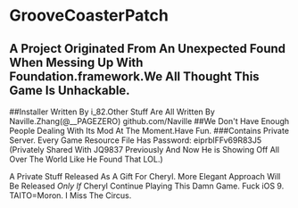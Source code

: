 # GrooveCoasterPatch
## A Project Originated From An Unexpected Found When Messing Up With Foundation.framework.We All Thought This Game Is Unhackable.
##Installer Written By i_82.Other Stuff Are All Written By Naville.Zhang(@__PAGEZERO) github.com/Naville
##We Don't Have Enough People Dealing With Its Mod At The Moment.Have Fun.
###Contains Private Server.
Every Game Resource File Has Password: eiprblFFv69R83J5
(Privately Shared With JQ9837 Previously And Now He is Showing Off All Over The World Like He Found That LOL.)


A Private Stuff Released As A Gift For Cheryl.
More Elegant Approach Will Be Released *Only If* Cheryl Continue Playing This Damn Game.
Fuck iOS 9.
TAITO=Moron.
I Miss The Circus.
